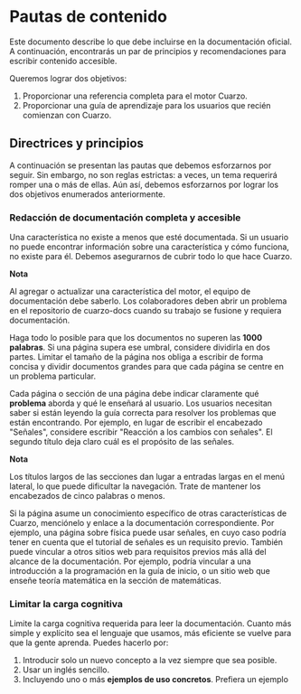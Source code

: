 # Pautas de contenido

Este documento describe lo que debe incluirse en la documentación oficial. A continuación, encontrarás un par de principios y recomendaciones para escribir contenido accesible.

Queremos lograr dos objetivos:

1. Proporcionar una referencia completa para el motor Cuarzo.
2. Proporcionar una guía de aprendizaje para los usuarios que recién comienzan con Cuarzo.

## Directrices y principios

A continuación se presentan las pautas que debemos esforzarnos por seguir. Sin embargo, no son reglas estrictas: a veces, un tema requerirá romper una o más de ellas. Aún así, debemos esforzarnos por lograr los dos objetivos enumerados anteriormente.

### Redacción de documentación completa y accesible

Una característica no existe a menos que esté documentada. Si un usuario no puede encontrar información sobre una característica y cómo funciona, no existe para él. Debemos asegurarnos de cubrir todo lo que hace Cuarzo.

**Nota**

Al agregar o actualizar una característica del motor, el equipo de documentación debe saberlo. Los colaboradores deben abrir un problema en el repositorio de cuarzo-docs cuando su trabajo se fusione y requiera documentación.

Haga todo lo posible para que los documentos no superen las **1000 palabras**. Si una página supera ese umbral, considere dividirla en dos partes. Limitar el tamaño de la página nos obliga a escribir de forma concisa y dividir documentos grandes para que cada página se centre en un problema particular.

Cada página o sección de una página debe indicar claramente qué **problema** aborda y qué le enseñará al usuario. Los usuarios necesitan saber si están leyendo la guía correcta para resolver los problemas que están encontrando. Por ejemplo, en lugar de escribir el encabezado "Señales", considere escribir "Reacción a los cambios con señales". El segundo título deja claro cuál es el propósito de las señales.

**Nota**

Los títulos largos de las secciones dan lugar a entradas largas en el menú lateral, lo que puede dificultar la navegación. Trate de mantener los encabezados de cinco palabras o menos.

Si la página asume un conocimiento específico de otras características de Cuarzo, menciónelo y enlace a la documentación correspondiente. Por ejemplo, una página sobre física puede usar señales, en cuyo caso podría tener en cuenta que el tutorial de señales es un requisito previo. También puede vincular a otros sitios web para requisitos previos más allá del alcance de la documentación. Por ejemplo, podría vincular a una introducción a la programación en la guía de inicio, o un sitio web que enseñe teoría matemática en la sección de matemáticas.

### Limitar la carga cognitiva

Limite la carga cognitiva requerida para leer la documentación. Cuanto más simple y explícito sea el lenguaje que usamos, más eficiente se vuelve para que la gente aprenda. Puedes hacerlo por:

1. Introducir solo un nuevo concepto a la vez siempre que sea posible.
2. Usar un inglés sencillo.
3. Incluyendo uno o más **ejemplos de uso concretos**. Prefiera un ejemplo
